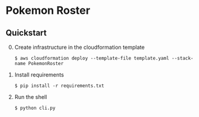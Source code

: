 # Pokemon Roster

## Quickstart

0. Create infrastructure in the cloudformation template

   ```
   $ aws cloudformation deploy --template-file template.yaml --stack-name PokemonRoster
   ```

1. Install requirements

   ```
   $ pip install -r requirements.txt
   ```

2. Run the shell

   ```
   $ python cli.py
   ```
